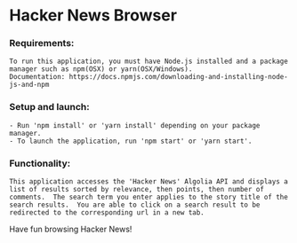 # Hacker News Browser

### Requirements:
    To run this application, you must have Node.js installed and a package manager such as npm(OSX) or yarn(OSX/Windows).
    Documentation: https://docs.npmjs.com/downloading-and-installing-node-js-and-npm
    
### Setup and launch:
    - Run 'npm install' or 'yarn install' depending on your package manager.
    - To launch the application, run 'npm start' or 'yarn start'.

### Functionality:
    This application accesses the 'Hacker News' Algolia API and displays a list of results sorted by relevance, then points, then number of comments.  The search term you enter applies to the story title of the search results.  You are able to click on a search result to be redirected to the corresponding url in a new tab.

Have fun browsing Hacker News!
